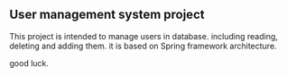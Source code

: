 ## User management system project
 This project is intended to manage users in database.
including reading, deleting and adding them. it is based on Spring framework architecture.
 
good luck.
